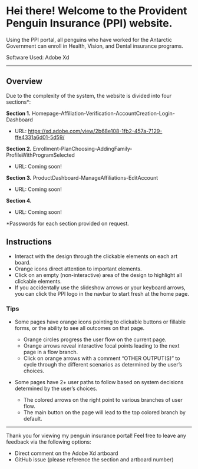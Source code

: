 # Hei there! Welcome to the Provident Penguin Insurance (PPI) website.


Using the PPI portal, all penguins who have worked for the Antarctic Government can enroll in Health, Vision, and Dental insurance programs.

Software Used: Adobe Xd

<hr>

## Overview
Due to the complexity of the system, the website is divided into four sections*: 

**Section 1.** Homepage-Affiliation-Verification-AccountCreation-Login-Dashboard
- URL: https://xd.adobe.com/view/2b68e108-1fb2-457a-7129-ffe4331a6d01-5d59/

**Section 2.** Enrollment-PlanChoosing-AddingFamily-ProfileWithProgramSelected 
- URL: Coming soon!

**Section 3.** ProductDashboard-ManageAffiliations-EditAccount
- URL: Coming soon!

**Section 4.** 
- URL: Coming soon!

*Passwords for each section provided on request.

## Instructions
- Interact with the design through the clickable elements on each art board.
- Orange icons direct attention to important elements.
- Click on an empty (non-interactive) area of the design to highlight all clickable elements.
- If you accidentally use the slideshow arrows or your keyboard arrows, you can click the PPI logo in the navbar to start fresh at the home page.

### Tips
- Some pages have orange icons pointing to clickable buttons or fillable forms, or the ability to see all outcomes on that page.
  - Orange circles progress the user flow on the current page.
  - Orange arrows reveal interactive focal points leading to the next page in a flow branch.
  - Click on orange arrows with a comment “OTHER OUTPUT(S)” to cycle through the different scenarios as determined by the user’s choices.
  
- Some pages have 2+ user paths to follow based on system decisions determined by the user’s choices.
  - The colored arrows on the right point to various branches of user flow. 
  - The main button on the page will lead to the top colored branch by default.

<hr>

Thank you for viewing my penguin insurance portal! Feel free to leave any feedback via the following options:
- Direct comment on the Adobe Xd artboard
- GitHub issue (please reference the section and artboard number)
